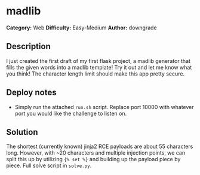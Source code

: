 # madlib
**Category:** Web
**Difficulty:** Easy-Medium
**Author:** downgrade

## Description

I just created the first draft of my first flask project, a madlib generator that fills the given words into a madlib template! Try it out and let me know what you think! The character length limit should make this app pretty secure.

## Deploy notes

- Simply run the attached `run.sh` script. Replace port 10000 with whatever port you would like the challenge to listen on. 

## Solution

The shortest (currently known) jinja2 RCE payloads are about 55 characters long. However, with ~20 characters and multiple injection points, we can split this up by utilizing `{% set %}` and building up the payload piece by piece. Full solve script in `solve.py`.
